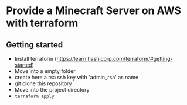# Provide a Minecraft Server on AWS with terraform


## Getting started

- Install terraform (https://learn.hashicorp.com/terraform/#getting-started)
- Move into a empty folder
- create here a rsa ssh key with 'admin_rsa' as name
- git clone this repository
- Move into the project directory
- `terraform apply`

